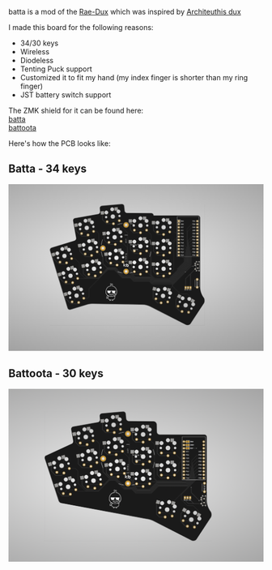 batta is a mod of the [Rae-Dux](https://github.com/andrewjrae/rae-dux) which was inspired by [Architeuthis dux](https://github.com/tapioki/cephalopoda/tree/main/Architeuthis%20dux)

I made this board for the following reasons:

- 34/30 keys
- Wireless
- Diodeless
- Tenting Puck support
- Customized it to fit my hand (my index finger is shorter than my ring finger)
- JST battery switch support

The ZMK shield for it can be found here:  
[batta](https://github.com/AlaaSaadAbdo/zmk-config/tree/master/config/boards/shields/batta)  
[battoota](https://github.com/AlaaSaadAbdo/zmk-config/tree/master/config/boards/shields/battoota) 

Here's how the PCB looks like:

## Batta - 34 keys
[![main](images/batta.png)](pcb/main) 

## Battoota - 30 keys
[![mini](images/battoota.png)](pcb/battoota) 
